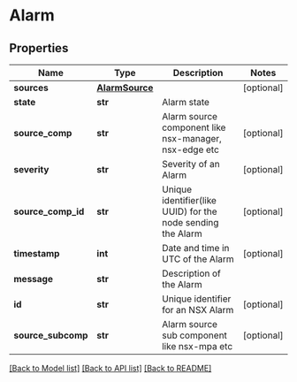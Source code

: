 # Alarm

## Properties
Name | Type | Description | Notes
------------ | ------------- | ------------- | -------------
**sources** | [**AlarmSource**](AlarmSource.md) |  | [optional] 
**state** | **str** | Alarm state | 
**source_comp** | **str** | Alarm source component like nsx-manager, nsx-edge etc | [optional] 
**severity** | **str** | Severity of an Alarm | [optional] 
**source_comp_id** | **str** | Unique identifier(like UUID) for the node sending the Alarm | [optional] 
**timestamp** | **int** | Date and time in UTC of the Alarm | [optional] 
**message** | **str** | Description of the Alarm | 
**id** | **str** | Unique identifier for an NSX Alarm | [optional] 
**source_subcomp** | **str** | Alarm source sub component like nsx-mpa etc | [optional] 

[[Back to Model list]](../README.md#documentation-for-models) [[Back to API list]](../README.md#documentation-for-api-endpoints) [[Back to README]](../README.md)

